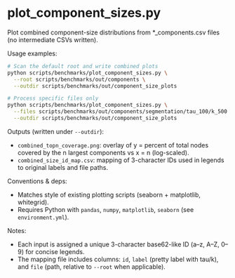 # plot_component_sizes.py

Plot combined component-size distributions from *_components.csv files (no intermediate CSVs written).

Usage examples:

```bash
# Scan the default root and write combined plots
python scripts/benchmarks/plot_component_sizes.py \
  --root scripts/benchmarks/out/components \
  --outdir scripts/benchmarks/out/component_size_plots

# Process specific files only
python scripts/benchmarks/plot_component_sizes.py \
  --files scripts/benchmarks/out/components/segmentation/tau_100/k_500.0/94dd280b1562ee7dae44b303b8fed233-Break_unsat_18_31_components.csv \
  --outdir scripts/benchmarks/out/component_size_plots
```

Outputs (written under `--outdir`):

- `combined_topn_coverage.png`: overlay of y = percent of total nodes covered by the n largest components vs x = n (log-scaled).
- `combined_size_id_map.csv`: mapping of 3-character IDs used in legends to original labels and file paths.

Conventions & deps:

- Matches style of existing plotting scripts (seaborn + matplotlib, whitegrid).
- Requires Python with `pandas`, `numpy`, `matplotlib`, `seaborn` (see `environment.yml`).

Notes:

- Each input is assigned a unique 3-character base62-like ID (a–z, A–Z, 0–9) for concise legends.
- The mapping file includes columns: `id`, `label` (pretty label with tau/k), and `file` (path, relative to `--root` when applicable).
